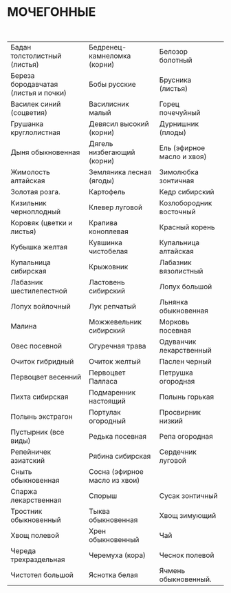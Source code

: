 # МОЧЕГОННЫЕ

 

|                                      |                               |                            |
|--------------------------------------|-------------------------------|----------------------------|
| Бадан толстолистный (листья)         | Бедренец-камнеломка (корни)   | Белозор болотный           |
| Береза бородавчатая (листья и почки) | Бобы русские                  | Брусника (листья)          |
| Василек синий (соцветия)             | Василисник малый              | Горец почечуйный           |
| Грушанка круглолистная               | Девясил высокий (корни)       | Дурнишник (плоды)          |
| Дыня обыкновенная                    | Дягель низбегающий (корни)    | Ель (эфирное масло и хвоя) |
| Жимолость алтайская                  | Земляника лесная (ягоды)      | Зимолюбка зонтичная        |
| Золотая розга.                       | Картофель                     | Кедр сибирский             |
| Кизильник черноплодный               | Клевер луговой                | Козлобородник восточный    |
| Коровяк (цветки и листья)            | Крапива коноплевая            | Красный корень             |
| Кубышка желтая                       | Кувшинка чистобелая           | Купальница алтайская       |
| Купальница сибирская                 | Крыжовник                     | Лабазник вязолистный       |
| Лабазник шестилепестной              | Ластовень сибирский           | Лопух большой              |
| Лопух войлочный                      | Лук репчатый                  | Льнянка обыкновенная       |
| Малина                               | Можжевельник сибирский        | Морковь посевная           |
| Овес посевной                        | Огуречная трава               | Одуванчик лекарственный    |
| Очиток гибридный                     | Очиток желтый                 | Паслен черный              |
| Первоцвет весенний                   | Первоцвет Палласа             | Петрушка огородная         |
| Пихта сибирская                      | Подмаренник настоящий         | Полынь горькая             |
| Полынь экстрагон                     | Портулак огородный            | Просвирник низкий          |
| Пустырник (все виды)                 | Редька посевная               | Репа огородная             |
| Репейничек азиатский                 | Рябина сибирская              | Сердечник луговой          |
| Сныть обыкновенная                   | Сосна (эфирное масло из хвои) |                            |
| Спаржа лекарственная                 | Спорыш                        | Сусак зонтичный            |
| Тростник обыкновенный                | Тыква обыкновенная            | Хвощ зимующий              |
| Хвощ полевой                         | Хрен обыкновенный             | Чай                        |
| Череда трехраздельная                | Черемуха (кора)               | Чеснок полевой             |
| Чистотел большой                     | Яснотка белая                 | Ячмень обыкновенный.       |
